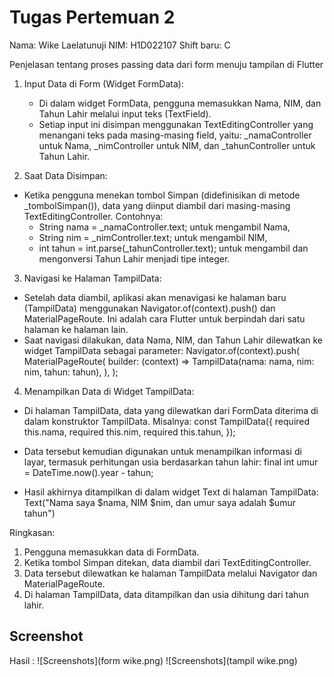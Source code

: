 # Tugas Pertemuan 2
Nama: Wike Laelatunuji
NIM: H1D022107
Shift baru: C

Penjelasan tentang proses passing data dari form menuju tampilan di Flutter 

1. Input Data di Form (Widget FormData):
   - Di dalam widget FormData, pengguna memasukkan Nama, NIM, dan Tahun Lahir melalui input teks (TextField).
   - Setiap input ini disimpan menggunakan TextEditingController yang menangani teks pada masing-masing field, yaitu: _namaController untuk Nama, _nimController untuk NIM, dan _tahunController untuk Tahun Lahir.

 2. Saat Data Disimpan:
   - Ketika pengguna menekan tombol Simpan (didefinisikan di metode _tombolSimpan()), data yang diinput diambil dari masing-masing TextEditingController. Contohnya:
     - String nama = _namaController.text; untuk mengambil Nama,
     - String nim = _nimController.text; untuk mengambil NIM,
     - int tahun = int.parse(_tahunController.text); untuk mengambil dan mengonversi Tahun Lahir menjadi tipe integer.

 3. Navigasi ke Halaman TampilData:
   - Setelah data diambil, aplikasi akan menavigasi ke halaman baru (TampilData) menggunakan Navigator.of(context).push() dan MaterialPageRoute. Ini adalah cara Flutter untuk berpindah dari satu halaman ke halaman lain.
   - Saat navigasi dilakukan, data Nama, NIM, dan Tahun Lahir dilewatkan ke widget TampilData sebagai parameter:
     Navigator.of(context).push(
       MaterialPageRoute(
         builder: (context) => TampilData(nama: nama, nim: nim, tahun: tahun),
       ),
     );

 4. Menampilkan Data di Widget TampilData:
   - Di halaman TampilData, data yang dilewatkan dari FormData diterima di dalam konstruktor TampilData. Misalnya:
       const TampilData({
       required this.nama,
       required this.nim,
       required this.tahun,
     });
     
   - Data tersebut kemudian digunakan untuk menampilkan informasi di layar, termasuk perhitungan usia berdasarkan tahun lahir:
     final int umur = DateTime.now().year - tahun;
     
   - Hasil akhirnya ditampilkan di dalam widget Text di halaman TampilData:
     Text("Nama saya $nama, NIM $nim, dan umur saya adalah $umur tahun")
     

 Ringkasan:
1. Pengguna memasukkan data di FormData.
2. Ketika tombol Simpan ditekan, data diambil dari TextEditingController.
3. Data tersebut dilewatkan ke halaman TampilData melalui Navigator dan MaterialPageRoute.
4. Di halaman TampilData, data ditampilkan dan usia dihitung dari tahun lahir.


## Screenshot
Hasil :
![Screenshots](form wike.png)
![Screenshots](tampil wike.png)
